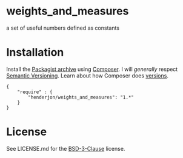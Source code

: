 # weights_and_measures

a set of useful numbers defined as constants

# Installation

Install the [Packagist archive](https://packagist.org/packages/henderjon/weights_and_measures)
using [Composer](http://getcomposer.org/). I will *generally* respect
[Semantic Versioning](http://semver.org/). Learn about how Composer
does [versions](https://getcomposer.org/doc/01-basic-usage.md#package-versions).

```
{
	"require" : {
		"henderjon/weights_and_measures": "1.*"
	}
}
```

# License

See LICENSE.md for the [BSD-3-Clause](http://opensource.org/licenses/BSD-3-Clause) license.





